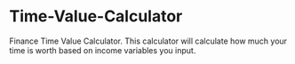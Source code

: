 # Time-Value-Calculator
Finance Time Value Calculator. 
This calculator will calculate how much your time is worth based on income variables you input.
